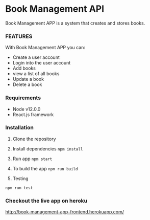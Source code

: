 # Book Management API

 Book Management APP is a system that creates and stores books.

### FEATURES

With Book Management APP you can:
* Create a user account
* Login into the user account
* Add books
* view a list of all books
* Update a book
* Delete a book

### Requirements
* Node v12.0.0
* React.js framework

### Installation

1. Clone the repository

2. Install dependencies
  ```npm install```

3. Run app
 ```npm start```

4. To build the app
 ```npm run build```

5. Testing

```npm run test``` 

### Checkout the live app on heroku
http://book-management-app-frontend.herokuapp.com/

